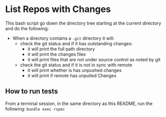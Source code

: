 # List Repos with Changes

This bash script go down the directory tree starting at the current directory
and do the following:

- When a directory contains a `.git` directory it will:
  - check the git status and if it has outstanding changes:
    - it will print the full path directory
    - it will print the changes files
    - it will print files that are not under source control as noted by git
  - check the git status and if it is not in sync with remote
    - it will print whether is has unpushed changes
    - it will print if remote has unpulled Changes

## How to run tests

From a terminal session, in the same directory as this README, run the following:
`bundle exec rspec`
